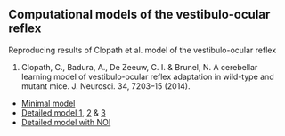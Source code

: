 ## Computational models of the vestibulo-ocular reflex

Reproducing results of Clopath et al. model of the vestibulo-ocular reflex

1. Clopath, C., Badura, A., De Zeeuw, C. I. & Brunel, N. A cerebellar learning model of vestibulo-ocular reflex adaptation in wild-type and mutant mice. J. Neurosci. 34, 7203–15 (2014).

- [Minimal model](http://xdurana.github.io/vor/simulations/minimal/html/report.html)
- [Detailed model 1](http://xdurana.github.io/vor/simulations/detailed/html/report.html), [2](http://xdurana.github.io/vor/simulations/detailed/html/long.html) & [3](http://xdurana.github.io/vor/simulations/detailed/html/report.html)
- [Detailed model with NOI](http://xdurana.github.io/vor/simulations/noi/html/report.html)
